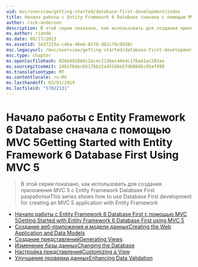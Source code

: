 ```yaml
---
uid: mvc/overview/getting-started/database-first-development/index
title: Начало работы с Entity Framework 6 Database сначала с помощью MVC 5 | Документация Майкрософт
author: rick-anderson
description: В этой серии показано, как использовать для создания приложения MVC 5 с Entity Framework Database First разработки
ms.author: riande
ms.date: 09/17/2013
ms.assetid: 3437215a-c4ba-46ed-8378-d61c79c9d38c
msc.legacyurl: /mvc/overview/getting-started/database-first-development
msc.type: chapter
ms.openlocfilehash: 026b49288dc2acec213bec44e4c176a41ac283ae
ms.sourcegitcommit: 24b1f6decbb17bb22a45166e5fdb0845c65af498
ms.translationtype: MT
ms.contentlocale: ru-RU
ms.lasthandoff: 03/01/2019
ms.locfileid: "57022131"
---
```

<a name="getting-started-with-entity-framework-6-database-first-using-mvc-5"></a><span data-ttu-id="77c83-103">Начало работы с Entity Framework 6 Database сначала с помощью MVC 5</span><span class="sxs-lookup"><span data-stu-id="77c83-103">Getting Started with Entity Framework 6 Database First Using MVC 5</span></span>
====================
> <span data-ttu-id="77c83-104">В этой серии показано, как использовать для создания приложения MVC 5 с Entity Framework Database First разработки</span><span class="sxs-lookup"><span data-stu-id="77c83-104">This series shows how to use Database First development for creating an MVC 5 application with Entity Framework</span></span>


- [<span data-ttu-id="77c83-105">Начало работы с Entity Framework 6 Database First с помощью MVC 5</span><span class="sxs-lookup"><span data-stu-id="77c83-105">Getting Started with Entity Framework 6 Database First using MVC 5</span></span>](setting-up-database.md)
- [<span data-ttu-id="77c83-106">Создание веб-приложения и модели данных</span><span class="sxs-lookup"><span data-stu-id="77c83-106">Creating the Web Application and Data Models</span></span>](creating-the-web-application.md)
- [<span data-ttu-id="77c83-107">Создание представлений</span><span class="sxs-lookup"><span data-stu-id="77c83-107">Generating Views</span></span>](generating-views.md)
- [<span data-ttu-id="77c83-108">Изменение базы данных</span><span class="sxs-lookup"><span data-stu-id="77c83-108">Changing the Database</span></span>](changing-the-database.md)
- [<span data-ttu-id="77c83-109">Настройка представления</span><span class="sxs-lookup"><span data-stu-id="77c83-109">Customizing a View</span></span>](customizing-a-view.md)
- [<span data-ttu-id="77c83-110">Улучшение проверки данных</span><span class="sxs-lookup"><span data-stu-id="77c83-110">Enhancing Data Validation</span></span>](enhancing-data-validation.md)
